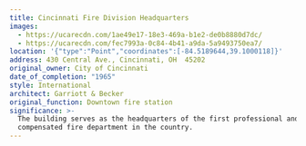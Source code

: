 ```yaml
---
title: Cincinnati Fire Division Headquarters
images:
  - https://ucarecdn.com/1ae49e17-18e3-469a-b1e2-de0b8880d7dc/
  - https://ucarecdn.com/fec7993a-0c84-4b41-a9da-5a9493750ea7/
location: '{"type":"Point","coordinates":[-84.5189644,39.1000118]}'
address: 430 Central Ave., Cincinnati, OH  45202
original_owner: City of Cincinnati
date_of_completion: "1965"
style: International
architect: Garriott & Becker
original_function: Downtown fire station
significance: >-
  The building serves as the headquarters of the first professional and
  compensated fire department in the country.
---
```

